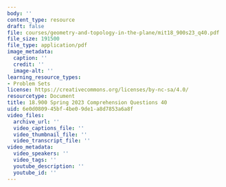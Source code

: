 ```yaml
---
body: ''
content_type: resource
draft: false
file: courses/geometry-and-topology-in-the-plane/mit18_900s23_q40.pdf
file_size: 191500
file_type: application/pdf
image_metadata:
  caption: ''
  credit: ''
  image-alt: ''
learning_resource_types:
- Problem Sets
license: https://creativecommons.org/licenses/by-nc-sa/4.0/
resourcetype: Document
title: 18.900 Spring 2023 Comprehension Questions 40
uid: 6e0d0809-45bf-4be0-9de1-a8d7853a6a8f
video_files:
  archive_url: ''
  video_captions_file: ''
  video_thumbnail_file: ''
  video_transcript_file: ''
video_metadata:
  video_speakers: ''
  video_tags: ''
  youtube_description: ''
  youtube_id: ''
---
```

